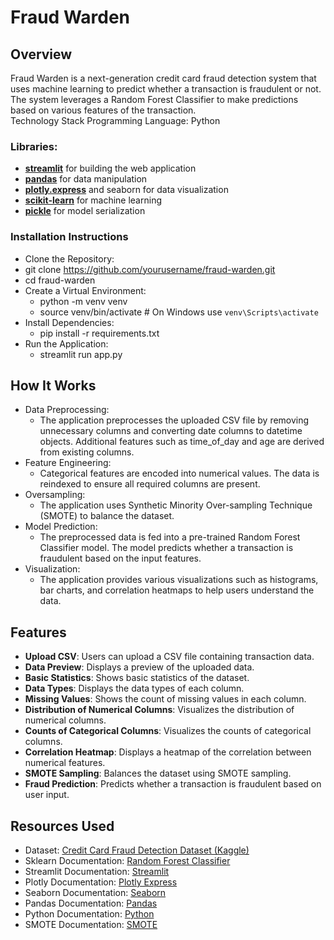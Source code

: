 # Fraud Warden
## Overview
Fraud Warden is a next-generation credit card fraud detection system that uses machine learning to predict whether a transaction is fraudulent or not. The system leverages a Random Forest Classifier to make predictions based on various features of the transaction.  
Technology Stack
Programming Language: Python
### Libraries:
- **<u>streamlit</u>** for building the web application
- **<u>pandas</u>** for data manipulation
- **<u>plotly.express</u>** and seaborn for data visualization
- **<u>scikit-learn</u>** for machine learning
- **<u>pickle</u>** for model serialization
### Installation Instructions
- Clone the Repository:  
- git clone https://github.com/yourusername/fraud-warden.git
- cd fraud-warden
- Create a Virtual Environment:
   - python -m venv venv
   - source venv/bin/activate  # On Windows use `venv\Scripts\activate`
- Install Dependencies:  
  - pip install -r requirements.txt
- Run the Application:  
   - streamlit run app.py
## How It Works
- Data Preprocessing:  
  - The application preprocesses the uploaded CSV file by removing unnecessary columns and converting date columns to datetime objects.
Additional features such as time_of_day and age are derived from existing columns.
- Feature Engineering:  
  - Categorical features are encoded into numerical values.
The data is reindexed to ensure all required columns are present.
- Oversampling:  
  - The application uses Synthetic Minority Over-sampling Technique (SMOTE) to balance the dataset.
- Model Prediction:  
  - The preprocessed data is fed into a pre-trained Random Forest Classifier model.
The model predicts whether a transaction is fraudulent based on the input features.
- Visualization:  
  - The application provides various visualizations such as histograms, bar charts, and correlation heatmaps to help users understand the data.
## Features
- **Upload CSV**: Users can upload a CSV file containing transaction data.
- **Data Preview**: Displays a preview of the uploaded data.
- **Basic Statistics**: Shows basic statistics of the dataset.
- **Data Types**: Displays the data types of each column.
- **Missing Values**: Shows the count of missing values in each column.
- **Distribution of Numerical Columns**: Visualizes the distribution of numerical columns.
- **Counts of Categorical Columns**: Visualizes the counts of categorical columns.
- **Correlation Heatmap**: Displays a heatmap of the correlation between numerical features.
- **SMOTE Sampling**: Balances the dataset using SMOTE sampling.
- **Fraud Prediction**: Predicts whether a transaction is fraudulent based on user input.
## Resources Used
- Dataset: [Credit Card Fraud Detection Dataset (Kaggle)](https://www.kaggle.com/datasets/kartik2112/fraud-detection)
- Sklearn Documentation: [Random Forest Classifier](https://scikit-learn.org/stable/modules/generated/sklearn.ensemble.RandomForestClassifier.html)
- Streamlit Documentation: [Streamlit](https://docs.streamlit.io/library)
- Plotly Documentation: [Plotly Express](https://plotly.com/python/plotly-express/)
- Seaborn Documentation: [Seaborn](https://seaborn.pydata.org/)
- Pandas Documentation: [Pandas](https://pandas.pydata.org/docs/)
- Python Documentation: [Python](https://docs.python.org/3/)
- SMOTE Documentation: [SMOTE](https://imbalanced-learn.org/stable/references/generated/imblearn.over_sampling.SMOTE.html)